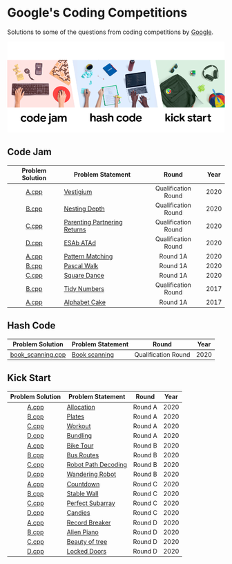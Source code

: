 # Google's Coding Competitions

Solutions to some of the questions from coding competitions by [Google](https://codingcompetitions.withgoogle.com/ "Google's Coding Competitions").

<p align="center"><img src="../assets/google.png"></p>

## Code Jam

| Problem Solution										| Problem Statement 						| Round 				| Year	|
|:-----------------------------------------------------:|-------------------------------------------|:---------------------:|:-----:|
| [A.cpp](Code%20Jam/2020/Qualification%20Round/A.cpp)	| [Vestigium]								| Qualification Round	| 2020	|
| [B.cpp](Code%20Jam/2020/Qualification%20Round/B.cpp)	| [Nesting Depth]							| Qualification Round	| 2020	|
| [C.cpp](Code%20Jam/2020/Qualification%20Round/C.cpp)	| [Parenting Partnering Returns]			| Qualification Round	| 2020	|
| [D.cpp](Code%20Jam/2020/Qualification%20Round/D.cpp)	| [ESAb ATAd]								| Qualification Round	| 2020	|
| [A.cpp](Code%20Jam/2020/Round%201A/A.cpp)				| [Pattern Matching]						| Round 1A				| 2020	|
| [B.cpp](Code%20Jam/2020/Round%201A/B.cpp)				| [Pascal Walk]								| Round 1A				| 2020	|
| [C.cpp](Code%20Jam/2020/Round%201A/C.cpp)				| [Square Dance]							| Round 1A				| 2020	|
| [B.cpp](Code%20Jam/2017/Qualification%20Round/B.cpp)	| [Tidy Numbers]							| Qualification Round	| 2017	|
| [A.cpp](Code%20Jam/2017/Round%201A/A.cpp)				| [Alphabet Cake]							| Round 1A				| 2017	|

## Hash Code

| Problem Solution		| Problem Statement	| Round 				| Year	|
|:---------------------:|-------------------|:---------------------:|:-----:|
| [book_scanning.cpp]	| [Book scanning]	| Qualification Round	| 2020	|

## Kick Start

| Problem Solution								| Problem Statement 		| Round 	| Year	|
|:---------------------------------------------:|---------------------------|:---------:|:-----:|
| [A.cpp](Kick%20Start/2020/Round%20A/A.cpp)	| [Allocation]				| Round A	| 2020	|
| [B.cpp](Kick%20Start/2020/Round%20A/B.cpp)	| [Plates]					| Round A	| 2020	|
| [C.cpp](Kick%20Start/2020/Round%20A/C.cpp)	| [Workout]					| Round A	| 2020	|
| [D.cpp](Kick%20Start/2020/Round%20A/D.cpp)	| [Bundling]				| Round A	| 2020	|
| [A.cpp](Kick%20Start/2020/Round%20B/A.cpp)	| [Bike Tour]				| Round B	| 2020	|
| [B.cpp](Kick%20Start/2020/Round%20B/B.cpp)	| [Bus Routes]				| Round B	| 2020	|
| [C.cpp](Kick%20Start/2020/Round%20B/C.cpp)	| [Robot Path Decoding]		| Round B	| 2020	|
| [D.cpp](Kick%20Start/2020/Round%20B/D.cpp)	| [Wandering Robot]			| Round B	| 2020	|
| [A.cpp](Kick%20Start/2020/Round%20C/A.cpp)	| [Countdown]				| Round C	| 2020	|
| [B.cpp](Kick%20Start/2020/Round%20C/B.cpp)	| [Stable Wall]				| Round C	| 2020	|
| [C.cpp](Kick%20Start/2020/Round%20C/C.cpp)	| [Perfect Subarray]		| Round C	| 2020	|
| [D.cpp](Kick%20Start/2020/Round%20C/D.cpp)	| [Candies]					| Round C	| 2020	|
| [A.cpp](Kick%20Start/2020/Round%20D/A.cpp)	| [Record Breaker]			| Round D	| 2020	|
| [B.cpp](Kick%20Start/2020/Round%20D/B.cpp)	| [Alien Piano]				| Round D	| 2020	|
| [C.cpp](Kick%20Start/2020/Round%20D/C.cpp)	| [Beauty of tree]			| Round D	| 2020	|
| [D.cpp](Kick%20Start/2020/Round%20D/D.cpp)	| [Locked Doors]			| Round D	| 2020	|

[//]: # (Code Jam)

[Vestigium]: https://codingcompetitions.withgoogle.com/codejam/round/000000000019fd27/000000000020993c
[Nesting Depth]: https://codingcompetitions.withgoogle.com/codejam/round/000000000019fd27/0000000000209a9f
[Parenting Partnering Returns]: https://codingcompetitions.withgoogle.com/codejam/round/000000000019fd27/000000000020bdf9
[ESAb ATAd]: https://codingcompetitions.withgoogle.com/codejam/round/000000000019fd27/0000000000209a9e
[Pattern Matching]: https://codingcompetitions.withgoogle.com/codejam/round/000000000019fd74/00000000002b3034
[Pascal Walk]: https://codingcompetitions.withgoogle.com/codejam/round/000000000019fd74/00000000002b1353
[Square Dance]: https://codingcompetitions.withgoogle.com/codejam/round/000000000019fd74/00000000002b1355

[Tidy Numbers]: https://code.google.com/codejam/contest/3264486/dashboard#s=p1
[Alphabet Cake]: https://code.google.com/codejam/contest/5304486/dashboard#s=p0

[//]: # (Hash Code)

[book_scanning.cpp]: Hash%20Code/2020/book_scanning.cpp
[Book scanning]: Hash%20Code/2020/Book%20scanning.pdf

[//]: # (Kick Start)

[Allocation]: https://codingcompetitions.withgoogle.com/kickstart/round/000000000019ffc7/00000000001d3f56
[Plates]: https://codingcompetitions.withgoogle.com/kickstart/round/000000000019ffc7/00000000001d40bb
[Workout]: https://codingcompetitions.withgoogle.com/kickstart/round/000000000019ffc7/00000000001d3f5b
[Bundling]: https://codingcompetitions.withgoogle.com/kickstart/round/000000000019ffc7/00000000001d3ff3

[Bike Tour]: https://codingcompetitions.withgoogle.com/kickstart/round/000000000019ffc8/00000000002d82e6
[Bus Routes]: https://codingcompetitions.withgoogle.com/kickstart/round/000000000019ffc8/00000000002d83bf
[Robot Path Decoding]: https://codingcompetitions.withgoogle.com/kickstart/round/000000000019ffc8/00000000002d83dc
[Wandering Robot]: https://codingcompetitions.withgoogle.com/kickstart/round/000000000019ffc8/00000000002d8565

[Countdown]: https://codingcompetitions.withgoogle.com/kickstart/round/000000000019ff43/00000000003380d2
[Stable Wall]: https://codingcompetitions.withgoogle.com/kickstart/round/000000000019ff43/00000000003379bb
[Perfect Subarray]: https://codingcompetitions.withgoogle.com/kickstart/round/000000000019ff43/00000000003381cb
[Candies]: https://codingcompetitions.withgoogle.com/kickstart/round/000000000019ff43/0000000000337b4d

[Record Breaker]: https://codingcompetitions.withgoogle.com/kickstart/round/000000000019ff08/0000000000387171
[Alien Piano]: https://codingcompetitions.withgoogle.com/kickstart/round/000000000019ff08/0000000000387174
[Beauty of tree]: https://codingcompetitions.withgoogle.com/kickstart/round/000000000019ff08/0000000000386edd
[Locked Doors]: https://codingcompetitions.withgoogle.com/kickstart/round/000000000019ff08/0000000000386d5c

[//]: # (EOF)